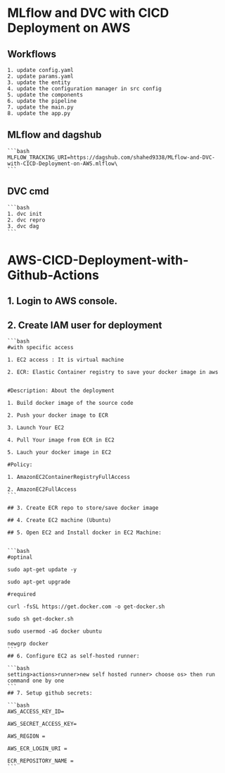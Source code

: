 # MLflow and DVC with CICD Deployment on AWS

## Workflows

    1. update config.yaml
    2. update params.yaml
    3. update the entity
    4. update the configuration manager in src config
    5. update the components
    6. update the pipeline
    7. update the main.py
    8. update the app.py

## MLflow and dagshub

    ```bash
    MLFLOW_TRACKING_URI=https://dagshub.com/shahed9338/MLflow-and-DVC-with-CICD-Deployment-on-AWS.mlflow\
    ```

## DVC cmd

    ```bash
    1. dvc init
    2. dvc repro
    3. dvc dag
    ```

# AWS-CICD-Deployment-with-Github-Actions

## 1. Login to AWS console.

## 2. Create IAM user for deployment

    ```bash
    #with specific access

    1. EC2 access : It is virtual machine

    2. ECR: Elastic Container registry to save your docker image in aws


    #Description: About the deployment

    1. Build docker image of the source code

    2. Push your docker image to ECR

    3. Launch Your EC2 

    4. Pull Your image from ECR in EC2

    5. Lauch your docker image in EC2

    #Policy:

    1. AmazonEC2ContainerRegistryFullAccess

    2. AmazonEC2FullAccess
    ```

    ## 3. Create ECR repo to store/save docker image

    ## 4. Create EC2 machine (Ubuntu)

    ## 5. Open EC2 and Install docker in EC2 Machine:


    ```bash
    #optinal

    sudo apt-get update -y

    sudo apt-get upgrade

    #required

    curl -fsSL https://get.docker.com -o get-docker.sh

    sudo sh get-docker.sh

    sudo usermod -aG docker ubuntu

    newgrp docker
    ```
    ## 6. Configure EC2 as self-hosted runner:

    ```bash
    setting>actions>runner>new self hosted runner> choose os> then run command one by one
    ```
    ## 7. Setup github secrets:

    ```bash
    AWS_ACCESS_KEY_ID=

    AWS_SECRET_ACCESS_KEY=

    AWS_REGION = 

    AWS_ECR_LOGIN_URI = 

    ECR_REPOSITORY_NAME = 
    ```
